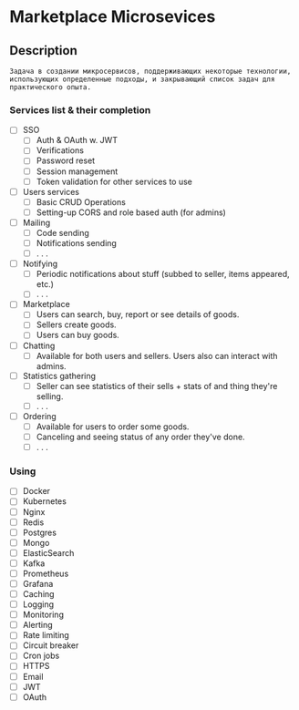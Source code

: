 # Marketplace Microsevices

## Description
    Задача в создании микросервисов, поддерживающих некоторые технологии, 
    использующих определенные подходы, и закрывающий список задач для практического опыта.

### Services list & their completion
- [ ] SSO
  - [ ] Auth & OAuth w. JWT
  - [ ] Verifications
  - [ ] Password reset
  - [ ] Session management
  - [ ] Token validation for other services to use
- [ ] Users services
    - [ ] Basic CRUD Operations
    - [ ] Setting-up CORS and role based auth (for admins) 
- [ ] Mailing
  - [ ] Code sending
  - [ ] Notifications sending
  - [ ] . . .
- [ ] Notifying
  - [ ] Periodic notifications about stuff (subbed to seller, items appeared, etc.)
  - [ ] . . .
- [ ] Marketplace
  - [ ] Users can search, buy, report or see details of goods.
  - [ ] Sellers create goods.
  - [ ] Users can buy goods.
- [ ] Chatting
  - [ ] Available for both users and sellers. Users also can interact with admins.
- [ ] Statistics gathering
  - [ ] Seller can see statistics of their sells + stats of and thing they're selling.
  - [ ] . . .
- [ ] Ordering
  - [ ] Available for users to order some goods.
  - [ ] Canceling and seeing status of any order they've done.
  - [ ] . . .

### Using
- [ ] Docker
- [ ] Kubernetes
- [ ] Nginx
- [ ] Redis
- [ ] Postgres
- [ ] Mongo
- [ ] ElasticSearch
- [ ] Kafka
- [ ] Prometheus
- [ ] Grafana
- [ ] Caching
- [ ] Logging
- [ ] Monitoring
- [ ] Alerting
- [ ] Rate limiting
- [ ] Circuit breaker
- [ ] Cron jobs
- [ ] HTTPS
- [ ] Email
- [ ] JWT
- [ ] OAuth
